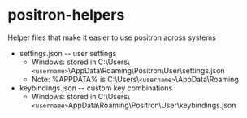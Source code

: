 # positron-helpers

Helper files that make it easier to use positron across systems

* settings.json -- user settings
  * Windows: stored in C:\Users\\`<username>`\AppData\Roaming\Positron\User\settings.json
  * Note: %APPDATA% is C:\Users\\`<username>`\AppData\Roaming
* keybindings.json -- custom key combinations
  * Windows: stored in C:\Users\\`<username>`AppData\Roaming\Positron\User\keybindings.json
